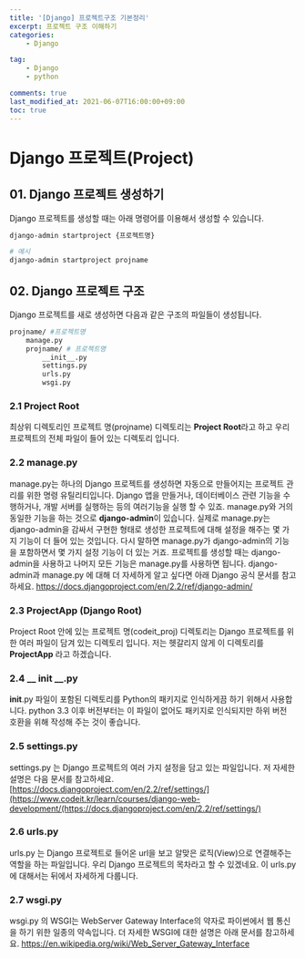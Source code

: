 ```yaml
---
title: '[Django] 프로젝트구조 기본정리'
excerpt: 프로젝트 구조 이해하기
categories:
    - Django

tag:
    - Django
    - python

comments: true
last_modified_at: 2021-06-07T16:00:00+09:00
toc: true
---
```


# Django 프로젝트(Project)

## 01. Django 프로젝트 생성하기

Django 프로젝트를 생성할 때는 아래 명령어를 이용해서 생성할 수 있습니다.

```bash
django-admin startproject {프로젝트명}

# 예시
django-admin startproject projname
```

## 02. Django 프로젝트 구조

Django 프로젝트를 새로 생성하면 다음과 같은 구조의 파일들이 생성됩니다.

```bash
projname/ #프로젝트명
    manage.py
    projname/ # 프로젝트명
        __init__.py
        settings.py
        urls.py
        wsgi.py
```

### 2.1 Project Root

최상위 디렉토리인 프로젝트 명(projname) 디렉토리는 **Project Root**라고 하고 우리 프로젝트의 전체 파일이 들어 있는 디렉토리 입니다.

### 2.2 manage.py

manage.py는 하나의 Django 프로젝트를 생성하면 자동으로 만들어지는 프로젝트 관리를 위한 명령 유틸리티입니다. Django 앱을 만들거나, 데이터베이스 관련 기능을 수행하거나, 개발 서버를 실행하는 등의 여러기능을 실행 할 수 있죠.
 manage.py와 거의 동일한 기능을 하는 것으로 **django-admin**이 있습니다. 실제로 manage.py는 django-admin을 감싸서 구현한 형태로 생성한 프로젝트에 대해 설정을 해주는 몇 가지 기능이 더 들어 있는 것입니다. 다시 말하면 manage.py가 django-admin의 기능을 포함하면서 몇 가지 설정 기능이 더 있는 거죠. 프로젝트를 생성할 때는 django-admin을 사용하고 나머지 모든 기능은 manage.py를 사용하면 됩니다. 
 django-admin과 manage.py 에 대해 더 자세하게 알고 싶다면 아래 Django 공식 문서를 참고하세요. https://docs.djangoproject.com/en/2.2/ref/django-admin/

### 2.3 ProjectApp (Django Root)

Project Root 안에 있는 프로젝트 명(codeit_proj) 디렉토리는 Django 프로젝트를 위한 여러 파일이 담겨 있는 디렉토리 입니다. 저는 헷갈리지 않게 이 디렉토리를 **ProjectApp** 라고 하겠습니다.

### 2.4 __ init __.py

__init__.py 파일이 포함된 디렉토리를 Python의 패키지로 인식하게끔 하기 위해서 사용합니다. python 3.3 이후 버전부터는 이 파일이 없어도 패키지로 인식되지만 하위 버전 호환을 위해 작성해 주는 것이 좋습니다.

### 2.5 settings.py

settings.py 는 Django 프로젝트의 여러 가지 설정을 담고 있는 파일입니다. 저 자세한 설명은 다음 문서를 참고하세요. [https://docs.djangoproject.com/en/2.2/ref/settings/](https://www.codeit.kr/learn/courses/django-web-development/(https://docs.djangoproject.com/en/2.2/ref/settings/)

### 2.6 urls.py

urls.py 는 Django 프로젝트로 들어온 url을 보고 알맞은 로직(View)으로 연결해주는 역할을 하는 파일입니다. 우리 Django 프로젝트의 목차라고 할 수 있겠네요. 이 urls.py에 대해서는 뒤에서 자세하게 다룹니다.

### 2.7 wsgi.py

wsgi.py 의 WSGI는 WebServer Gateway Interface의 약자로 파이썬에서 웹 통신을 하기 위한 일종의 약속입니다. 더 자세한 WSGI에 대한 설명은 아래 문서를 참고하세요. https://en.wikipedia.org/wiki/Web_Server_Gateway_Interface